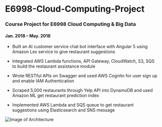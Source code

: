 # E6998-Cloud-Computing-Project

### Course Project for E6998 Cloud Computing & Big Data
#### Jan. 2018 – May. 2018

- Built an AI customer service chat bot interface with Angular 5 using Amazon Lex service to give restaurant suggestions

- Integrated AWS Lambda functions, API Gateway, CloudWatch, S3, SQS to build the restaurant assistance module

- Wrote RESTful APIs on Swagger and used AWS Cognito for user sign up and enable IAM Authentication

- Scraped 5,000 restaurants through Yelp API into DynamoDB and used Amazon ML get restaurant prediction index 

- Implemented AWS Lambda and SQS queue to get restaurant suggestions using Elasticsearch and  SNS message

![Image of Architecture](https://github.com/yh2866/E6998-Cloud-Computing-Project/blob/master/ArchitectureDiagram.png)
